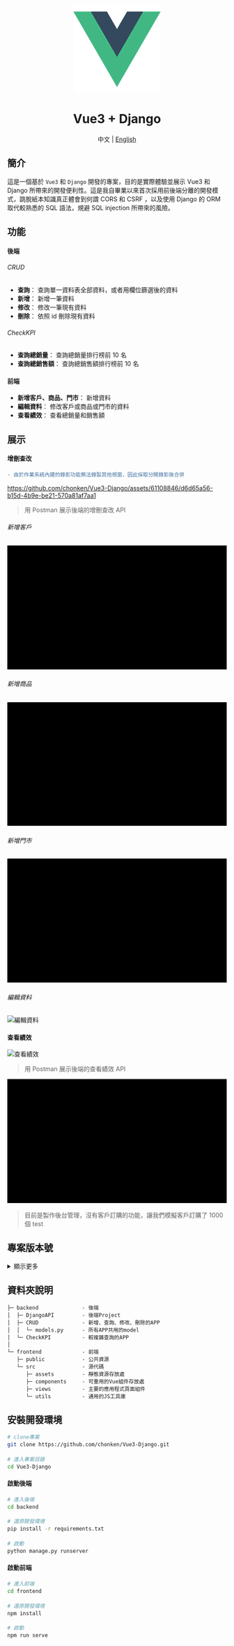 <div align="center">
  <img alt="Logo" src="./frontend/src/assets/logo.png">
  <h1>Vue3 + Django</h1>
  <span>中文 | <a href="README-EN.md">English</a></span>
</div>

## 簡介

這是一個基於 `Vue3` 和 `Django` 開發的專案，目的是實際體驗並展示 Vue3 和 Django 所帶來的開發便利性。這是我自畢業以來首次採用前後端分離的開發模式，跳脫紙本知識真正體會到何謂 CORS 和 CSRF ，以及使用 Django 的 ORM 取代較熟悉的 SQL 語法，規避 SQL injection 所帶來的風險。

## 功能

#### 後端

###### CRUD

-   **查詢**： 查詢單一資料表全部資料，或者用欄位篩選後的資料
-   **新增**： 新增一筆資料
-   **修改**： 修改一筆現有資料
-   **刪除**： 依照 id 刪除現有資料

###### CheckKPI

-   **查詢總銷量**： 查詢總銷量排行榜前 10 名
-   **查詢總銷售額**： 查詢總銷售額排行榜前 10 名

#### 前端

-   **新增客戶、商品、門市**： 新增資料
-   **編輯資料**： 修改客戶或商品或門市的資料
-   **查看績效**： 查看總銷量和銷售額

## 展示

#### 增刪查改

```diff
- 由於作業系統內建的錄影功能無法錄製其他視窗，因此採取分開錄影後合併
```

https://github.com/chonken/Vue3-Django/assets/61108846/d6d65a56-b15d-4b9e-be21-570a81af7aa1

> 用 Postman 展示後端的增刪查改 API

###### 新增客戶

![新增客戶](exhibit/Add-customer.gif '新增客戶')

###### 新增商品

![新增商品](exhibit/Add-product.gif '新增商品')

###### 新增門市

![新增門市](exhibit/Add-store.gif '新增門市')

###### 編輯資料

![編輯資料](exhibit/Edit-info.gif '編輯資料')

#### 查看績效

![查看績效](exhibit/Postman-check.gif '查看績效')

> 用 Postman 展示後端的查看績效 API

![查看績效](exhibit/CheckKPI.gif '查看績效')

> 目前是製作後台管理，沒有客戶訂購的功能，讓我們模擬客戶訂購了 1000 個 test

## 專案版本號

<details><summary>顯示更多</summary>

#### 後端

-   **Python**： 3.11.7
-   **Pip**： 23.3.1
-   **Django**： 5.0.3
-   **Django-cors-headers**： 4.3.1
-   **Mssql-django**： 1.4
-   **Pyodbc**： 5.1.0

#### 前端

-   **Node.js**： 20.11.0
-   **Npm**： 10.2.4
-   **Vue3**： 3.2.13
-   **Bootstrap**： 5.3.2
-   **Axios**： 1.6.7
-   **Font Awesome**： 6.5.1

</details>

## 資料夾說明

```plaintext
├─ backend              - 後端
│  ├─ DjangoAPI         - 後端Project
│  ├─ CRUD              - 新增、查詢、修改、刪除的APP
│  │  └─ models.py      - 所有APP共用的model
│  └─ CheckKPI          - 較複雜查詢的APP
│
└─ frontend             - 前端
   ├─ public            - 公共資源
   └─ src               - 源代碼
      ├─ assets         - 靜態資源存放處
      ├─ components     - 可重用的Vue組件存放處
      ├─ views          - 主要的應用程式頁面組件
      └─ utils          - 通用的JS工具庫

```

## 安裝開發環境

```bash
# clone專案
git clone https://github.com/chonken/Vue3-Django.git

# 進入專案目錄
cd Vue3-Django
```

#### 啟動後端

```bash
# 進入後端
cd backend

# 還原開發環境
pip install -r requirements.txt

# 啟動
python manage.py runserver
```

#### 啟動前端

```bash
# 進入前端
cd frontend

# 還原開發環境
npm install

# 啟動
npm run serve
```
